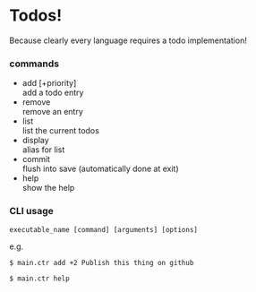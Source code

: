 # Todos!

Because clearly every language requires a todo implementation!

### commands

+ add [+priority] <text>  
	add a todo entry
+ remove <idx>            
	remove an entry
+ list                    
	list the current todos
+ display                 
	alias for list
+ commit                  
	flush into save (automatically done at exit)
+ help                    
	show the help

### CLI usage

`executable_name [command] [arguments] [options]`

e.g.
```sh
$ main.ctr add +2 Publish this thing on github

$ main.ctr help
```
